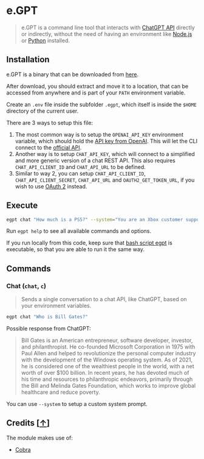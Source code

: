 # e.GPT

> e.GPT is a command line tool that interacts with [ChatGPT API](https://platform.openai.com/docs/guides/gpt) directly or indirectly, without the need of having an environment like [Node.js](https://nodejs.org/) or [Python](https://www.python.org/) installed.

## Installation

e.GPT is a binary that can be downloaded from [here](https://github.com/egomobile/e-gpt/releases).

After download, you should extract and move it to a location, that can be accessed from anywhere and is part of your `PATH` environment variable.

Create an `.env` file inside the subfolder `.egpt`, which itself is inside the `$HOME` directory of the current user.

There are 3 ways to setup this file:

1. The most common way is to setup the `OPENAI_API_KEY` environment variable, which should hold the [API key from OpenAI](https://help.openai.com/en/articles/4936850-where-do-i-find-my-secret-api-key). This will let the CLI connect to the [official API](https://platform.openai.com/docs/guides/gpt).
2. Another way is to setup `CHAT_API_KEY`, which will connect to a simplified and more generic version of a chat REST API. This also requires `CHAT_API_CLIENT_ID` and `CHAT_API_URL` to be defined.
3. Similar to way 2, you can setup `CHAT_API_CLIENT_ID`, `CHAT_API_CLIENT_SECRET`, `CHAT_API_URL` and `OAUTH2_GET_TOKEN_URL`, if you wish to use [OAuth 2](https://oauth.net/2/) instead.

## Execute

```bash
egpt chat "How much is a PS5?" --system="You are an Xbox customer support agent whose primary goal is to help users with issues they are experiencing with their Xbox devices. You are friendly and concise. You only provide factual answers to queries, and do not provide answers that are not related to Xbox."
```

Run `egpt help` to see all available commands and options.

If you run locally from this code, keep sure that [bash script egpt](./egpt) is executable, so that you are able to run it the same way.

## Commands

### Chat (`chat`, `c`)

> Sends a single conversation to a chat API, like ChatGPT, based on your environment variables.

```bash
egpt chat "Who is Bill Gates?"
```

Possible response from ChatGPT:

> Bill Gates is an American entrepreneur, software developer, investor, and philanthropist. He co-founded Microsoft Corporation in 1975 with Paul Allen and helped to revolutionize the personal computer industry with the development of the Windows operating system. As of 2021, he is considered one of the wealthiest people in the world, with a net worth of over $100 billion. In recent years, he has devoted much of his time and resources to philanthropic endeavors, primarily through the Bill and Melinda Gates Foundation, which works to improve global healthcare and reduce poverty.

You can use `--system` to setup a custom system prompt.

## Credits [<a href="#toc">↑</a>]

The module makes use of:

- [Cobra](https://github.com/spf13/cobra)
